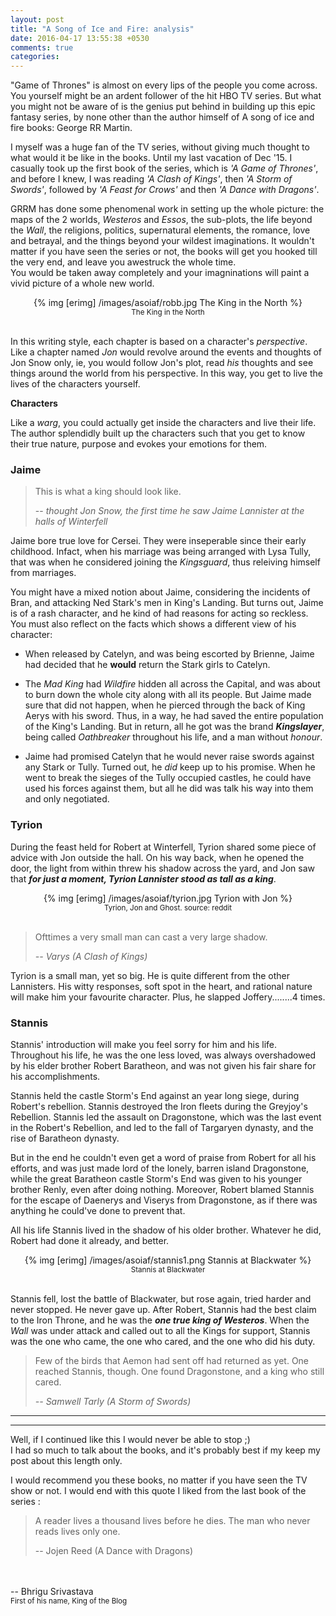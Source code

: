 ```yaml
---
layout: post
title: "A Song of Ice and Fire: analysis"
date: 2016-04-17 13:55:38 +0530
comments: true
categories: 
---
```

"Game of Thrones" is almost on every lips of the people you come across. You yourself might be an ardent follower of the hit HBO TV series. But what you might not be aware of is the genius put behind in building up this epic fantasy series, by none other than the author himself of A song of ice and fire books: George RR Martin. <!--more-->

I myself was a huge fan of the TV series, without giving much thought to what would it be like in the books. Until my last vacation of Dec '15. I casually took up the first book of the series, which is *'A Game of Thrones'*, and before I knew, I was reading *'A Clash of Kings'*, then *'A Storm of Swords'*, followed by *'A Feast for Crows'* and then *'A Dance with Dragons'*. 

GRRM has done some phenomenal work in setting up the whole picture: the maps of the 2 worlds, *Westeros* and *Essos*, the sub-plots, the life beyond the *Wall*, the religions, politics, supernatural elements, the romance, love and betrayal, and the things beyond your wildest imaginations. It wouldn't matter if you have seen the series or not, the books will get you hooked till the very end, and leave you awestruck the whole time.<br>
You would be taken away completely and your imagninations will paint a vivid picture of a whole new world.

<center>
	{% img [erimg] /images/asoiaf/robb.jpg The King in the North %}
</center>
<center><small>The King in the North</small></center><br>

In this writing style, each chapter is based on a character's *perspective*. Like a chapter named *Jon* would revolve around the events and thoughts of Jon Snow only, ie, you would follow Jon's plot, read *his* thoughts and see things around the world from his perspective. In this way, you get to live the lives of the characters yourself.


__Characters__

Like a *warg*, you could actually get inside the characters and live their life. The author splendidly built up the characters such that you get to know their true nature, purpose and evokes your emotions for them.

### Jaime
> This is what a king should look like.
>
> -- <cite>thought Jon Snow, the first time he saw Jaime Lannister at the halls of Winterfell</cite>

Jaime bore true love for Cersei. They were inseperable since their early childhood. Infact, when his marriage was being arranged with Lysa Tully, that was when he considered joining the *Kingsguard*, thus releiving himself from marriages.

You might have a mixed notion about Jaime, considering the incidents of Bran, and attacking Ned Stark's men in King's Landing. But turns out, Jaime is of a rash character, and he kind of had reasons for acting so reckless. You must also reflect on the facts which shows a different view of his character:

* When released by Catelyn, and was being escorted by Brienne, Jaime had decided that he __would__ return the Stark girls to Catelyn.

* The *Mad King* had *Wildfire* hidden all across the Capital, and was about to burn down the whole city along with all its people. But Jaime made sure that did not happen, when he pierced through the back of King Aerys with his sword. Thus, in a way, he had saved the entire population of the King's Landing. But in return, all he got was the brand __*Kingslayer*__, being called *Oathbreaker* throughout his life, and a man without *honour*.

* Jaime had promised Catelyn that he would never raise swords against any Stark or Tully. Turned out, he *did* keep up to his promise. When he went to break the sieges of the Tully occupied castles, he could have used his forces against them, but all he did was talk his way into them and only negotiated.


### Tyrion
During the feast held for Robert at Winterfell, Tyrion shared some piece of advice with Jon outside the hall. On his way back, when he opened the door, the light from within threw his shadow across the yard, and Jon saw that __*for just a moment, Tyrion Lannister stood as tall as a king*__.

<center>
	{% img [erimg] /images/asoiaf/tyrion.jpg Tyrion with Jon %}
</center>
<center>
	<small>Tyrion, Jon and Ghost. source: reddit</small>
</center>
<br>

> Ofttimes a very small man can cast a very large shadow.
>
> <cite>-- Varys (A Clash of Kings)</cite>

Tyrion is a small man, yet so big. He is quite different from the other Lannisters. His witty responses, soft spot in the heart, and rational nature will make him your favourite character. Plus, he slapped Joffery........4 times.


### Stannis
Stannis' introduction will make you feel sorry for him and his life. Throughout his life, he was the one less loved, was always overshadowed by his elder brother Robert Baratheon, and was not given his fair share for his accomplishments. 

Stannis held the castle Storm's End against an year long siege, during Robert's rebellion. Stannis destroyed the Iron fleets during the Greyjoy's Rebellion. Stannis led the assault on Dragonstone, which was the last event in the Robert's Rebellion, and led to the fall of Targaryen dynasty, and the rise of Baratheon dynasty.

But in the end he couldn't even get a word of praise from Robert for all his efforts, and was just made lord of the lonely, barren island Dragonstone, while the great Baratheon castle Storm's End was given to his younger brother Renly, even after doing nothing. Moreover, Robert blamed Stannis for the escape of Daenerys and Viserys from Dragonstone, as if there was anything he could've done to prevent that.

All his life Stannis lived in the shadow of his older brother. Whatever he did, Robert had done it already, and better.

<center>
	{% img [erimg] /images/asoiaf/stannis1.png Stannis at Blackwater %}
</center>
<center><small>Stannis at Blackwater</small></center>
<br>

Stannis fell, lost the battle of Blackwater, but rose again, tried harder and never stopped. He never gave up. After Robert, Stannis had the best claim to the Iron Throne, and he was the __*one true king of Westeros*__. When the *Wall* was under attack and called out to all the Kings for support, Stannis was the one who came, the one who cared, and the one who did his duty.



> Few of the birds that Aemon had sent off had returned as yet. One reached Stannis, though. One found Dragonstone, and a king who still cared.
>
> <cite> -- Samwell Tarly (A Storm of Swords)

<hr>
<hr>

Well, if I continued like this I would never be able to stop ;) <br>
I had so much to talk about the books, and it's probably best if my keep my post about this length only.

I would recommend you these books, no matter if you have seen the TV show or not. I would end with this quote I liked from the last book of the series :

> A reader lives a thousand lives before he dies. The man who never reads lives only one.
>
> -- Jojen Reed (A Dance with Dragons) 

<br>
<br>
-- Bhrigu Srivastava <br>
<small>First of his name, King of the Blog</small>